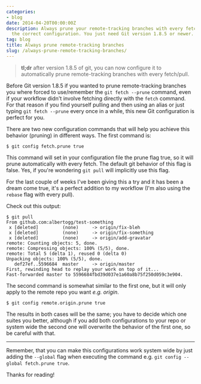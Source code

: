 ```yaml
---
categories:
- blog
date: 2014-04-20T00:00:00Z
description: Always prune your remote-tracking branches with every fetch or pull with
  the correct configuration. You just need Git version 1.8.5 or newer.
tag: blog
title: Always prune remote-tracking branches
slug: /always-prune-remote-tracking-branches/
---
```


> **tl;dr** after version 1.8.5 of git, you can now configure it to
> automatically prune remote-tracking branches with every fetch/pull.

Before Git version 1.8.5 if you wanted to prune remote-tracking branches you
where forced to use/remember the `git fetch --prune` command, even if your
workflow didn't involve fetching directly with the `fetch` command. For that
reason if you find yourself pulling and then using an alias or just typing `git
fetch --prune` every once in a while, this new Git configuration is perfect for
you.

There are two new configuration commands that will help you achieve this
behavior (pruning) in different ways. The first command is:

    $ git config fetch.prune true

This command will set in your configuration file the prune flag true, so it will
prune automatically with every fetch. The default git behavior of this flag is
false. Yes, if you're wondering `git pull` will implicitly use this flag.

For the last couple of weeks I've been giving this a try and it has been a dream
come true, it's a perfect addition to my workflow (I'm also using the `rebase`
flag with every pull).

Check out this output:

    $ git pull
    From github.com:albertogg/test-something
     x [deleted]         (none)     -> origin/fix-bleh
     x [deleted]         (none)     -> origin/fix-something
     x [deleted]         (none)     -> origin/add-gravatar
    remote: Counting objects: 5, done.
    remote: Compressing objects: 100% (5/5), done.
    remote: Total 5 (delta 1), reused 0 (delta 0)
    Unpacking objects: 100% (5/5), done.
       def27ef..5596684  master     -> origin/master
    First, rewinding head to replay your work on top of it...
    Fast-forwarded master to 5596684fbd39d037e1a60a8b75f250d059c3e904.

The second command is somewhat similar to the first one, but it will only apply
to the remote repo you want *e.g. origin*.

    $ git config remote.origin.prune true

The results in both cases will be the same; you have to decide which one suites
you better, although if you add both configurations to your repo or system wide
the second one will overwrite the behavior of the first one, so be careful with
that.

---

Remember, that you can make this configurations work system wide by just adding
the `--global` flag when executing the command e.g. `git config --global
fetch.prune true`.

Thanks for reading!
